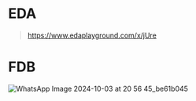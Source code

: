 # EDA
> https://www.edaplayground.com/x/jUre

# FDB
![WhatsApp Image 2024-10-03 at 20 56 45_be61b045](https://github.com/user-attachments/assets/dd74a14e-07d0-4b0a-b77e-7cfa76e07d0e)
